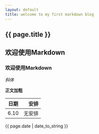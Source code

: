 ```yaml
---
layout: default
title: welcome to my first markdown blog
---
```

<h2>{{ page.title }}</h2>
<p>

## 欢迎使用Markdown

### 欢迎使用Markdown

*斜体*

**正文加粗**

| 日期        | 安排   |    
| --------   | -----:  |  
| 6.10 | 无安排 |
</p>

<p>{{ page.date | date_to_string }}</p>